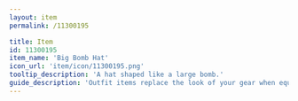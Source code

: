```yaml
---
layout: item
permalink: /11300195

title: Item
id: 11300195
item_name: 'Big Bomb Hat'
icon_url: 'item/icon/11300195.png'
tooltip_description: 'A hat shaped like a large bomb.'
guide_description: 'Outfit items replace the look of your gear when equipped.'
---
```

